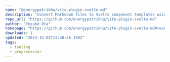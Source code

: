 ```yaml
---
name: "@energypatrikhu/vite-plugin-svelte-md"
description: "Convert Markdown files to Svelte component templates using Vite."
repo_url: "https://github.com/energypatrikhu/vite-plugin-svelte-md"
author: "Yosuke Ota"
homepage: "https://github.com/energypatrikhu/vite-plugin-svelte-md#readme"
downloads: 1
updated: "2024-12-03T13:40:46.199Z"
tags: 
  - tooling
  - preprocessor
---
```

